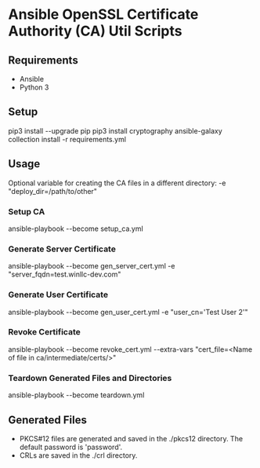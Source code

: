 # Ansible OpenSSL Certificate Authority (CA) Util Scripts

## Requirements

- Ansible
- Python 3

## Setup

pip3 install --upgrade pip
pip3 install cryptography
ansible-galaxy collection install -r requirements.yml

## Usage

Optional variable for creating the CA files in a different directory: -e "deploy_dir=/path/to/other"

### Setup CA
ansible-playbook --become setup_ca.yml

### Generate Server Certificate
ansible-playbook --become gen_server_cert.yml -e "server_fqdn=test.winllc-dev.com"

### Generate User Certificate
ansible-playbook --become gen_user_cert.yml -e "user_cn='Test User 2'"

### Revoke Certificate
ansible-playbook --become revoke_cert.yml --extra-vars "cert_file=<Name of file in ca/intermediate/certs/>"

### Teardown Generated Files and Directories
ansible-playbook --become teardown.yml

## Generated Files
- PKCS#12 files are generated and saved in the ./pkcs12 directory. The default password is 'password'.
- CRLs are saved in the ./crl directory.